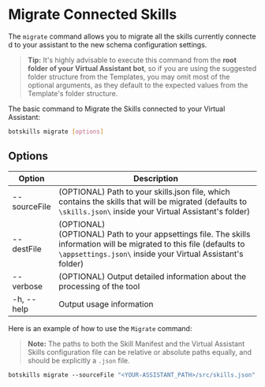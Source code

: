 # Migrate Connected Skills

The `migrate` command allows you to migrate all the skills currently connected to your assistant to the new schema configuration settings.

> **Tip:** It's highly advisable to execute this command from the **root folder of your Virtual Assistant bot**, so if you are using the suggested folder structure from the Templates, you may omit most of the optional arguments, as they default to the expected values from the Template's folder structure.

The basic command to Migrate the Skills connected to your Virtual Assistant:
```bash
botskills migrate [options]
```

## Options

| Option                   | Description                                                             |
|--------------------------|-------------------------------------------------------------------------|
| --sourceFile             | (OPTIONAL) Path to your skills.json file, which contains the skills that will be migrated (defaults to `\skills.json\` inside your Virtual Assistant's folder)  |
| --destFile               | (OPTIONAL) (OPTIONAL) Path to your appsettings file. The skills information will be migrated to this file (defaults to `\appsettings.json\` inside your Virtual Assistant's folder)  |
| --verbose                | (OPTIONAL) Output detailed information about the processing of the tool  |
| -h, --help               | Output usage information  |                           

Here is an example of how to use the `Migrate` command:

> **Note:** The paths to both the Skill Manifest and the Virtual Assistant Skills configuration file can be relative or absolute paths equally, and should be explicitly a `.json` file.

```bash
botskills migrate --sourceFile "<YOUR-ASSISTANT_PATH>/src/skills.json" --destFile "<YOUR-ASSISTANT_PATH>/src/appsettings.json" --verbose
```